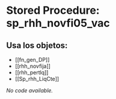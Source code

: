 # Stored Procedure: sp_rhh_novfi05_vac

## Usa los objetos:
- [[fn_gen_DP]]
- [[rhh_novfija]]
- [[rhh_pertlq]]
- [[Sp_rhh_LiqCte]]

*No code available.*

